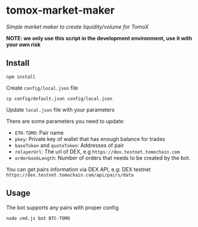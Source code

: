 # tomox-market-maker
_Simple market maker to create liquidity/volume for TomoX_

**NOTE: we only use this script in the development environment, use it with your own risk**


## Install
```
npm install
```
Create `config/local.json` file
```
cp config/default.json config/local.json
```
Update `local.json` file with your parameters

There are some parameters you need to update:
-  `ETH-TOMO`: Pair name
- `pkey`: Private key of wallet that has enough balance for trades
- `baseToken` and `quoteToken`: Addresses of pair
- `relayerUrl`: The url of DEX, e.g `https://dex.testnet.tomochain.com`
- `orderbookLength`: Number of orders that needs to be created by the bot.

You can get pairs information via DEX API, e.g: DEX testnet `https://dex.testnet.tomochain.com/api/pairs/data`

## Usage

The bot supports any pairs with proper config

```
node cmd.js bot BTC-TOMO
```

